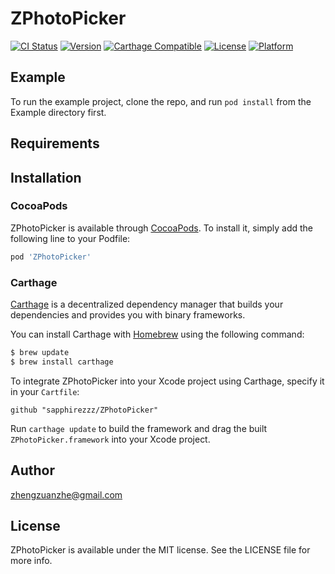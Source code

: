 # ZPhotoPicker

[![CI Status](http://img.shields.io/travis/public@mooyoo.com.cn/ZPhotoPicker.svg?style=flat)](https://travis-ci.org/public@mooyoo.com.cn/ZPhotoPicker)
[![Version](https://img.shields.io/cocoapods/v/ZPhotoPicker.svg?style=flat)](http://cocoapods.org/pods/ZPhotoPicker)
[![Carthage Compatible](https://img.shields.io/badge/Carthage-compatible-4BC51D.svg?style=flat)](https://github.com/Carthage/Carthage)
[![License](https://img.shields.io/cocoapods/l/ZPhotoPicker.svg?style=flat)](http://cocoapods.org/pods/ZPhotoPicker)
[![Platform](https://img.shields.io/cocoapods/p/ZPhotoPicker.svg?style=flat)](http://cocoapods.org/pods/ZPhotoPicker)

## Example

To run the example project, clone the repo, and run `pod install` from the Example directory first.

## Requirements

## Installation

### CocoaPods

ZPhotoPicker is available through [CocoaPods](http://cocoapods.org). To install
it, simply add the following line to your Podfile:

```ruby
pod 'ZPhotoPicker'
```

### Carthage

[Carthage](https://github.com/Carthage/Carthage) is a decentralized dependency manager that builds your dependencies and provides you with binary frameworks.

You can install Carthage with [Homebrew](http://brew.sh/) using the following command:

```bash
$ brew update
$ brew install carthage
```

To integrate ZPhotoPicker into your Xcode project using Carthage, specify it in your `Cartfile`:

```ogdl
github "sapphirezzz/ZPhotoPicker"
```

Run `carthage update` to build the framework and drag the built `ZPhotoPicker.framework` into your Xcode project.

## Author

zhengzuanzhe@gmail.com

## License

ZPhotoPicker is available under the MIT license. See the LICENSE file for more info.
